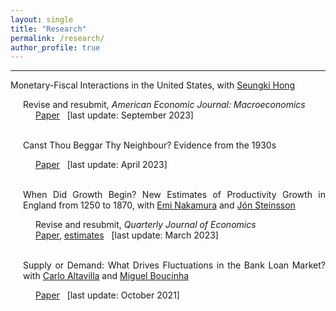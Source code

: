 ```yaml
---
layout: single
title: "Research"
permalink: /research/
author_profile: true
---
```

---

<style>
  .line-break-container {
    display: inline; /* or inline-block */
  }
  .indent-after-br {
    margin-left: 20px; /* Adjust the value as needed */
  }
</style>

<div style='text-align: justify; padding=0px; margin=0px;'>

Monetary-Fiscal Interactions in the United States, with <a href='https://seungkihong.com/'>Seungki Hong</a><br>
<div class='indent-after-br'>Revise and resubmit, <i>American Economic Journal: Macroeconomics</i><br>
<div class='indent-after-br'><a href='https://paul-bouscasse.github.io/files/bh_fiscal-monetary.pdf'>Paper</a>&nbsp;&nbsp;&nbsp;[last update: September 2023]</div><br>

Canst Thou Beggar Thy Neighbour? Evidence from the 1930s<br>
<div class='indent-after-br'><a href='https://paul-bouscasse.github.io/files/bouscasse_devaluations.pdf'>Paper</a>&nbsp;&nbsp;&nbsp;[last update: April 2023]</div><br>

When Did Growth Begin? New Estimates of Productivity Growth in England from 1250 to 1870, with <a href='https://eml.berkeley.edu/~enakamura'>Emi Nakamura</a> and <a href='https://eml.berkeley.edu/~jsteinsson'>Jón Steinsson</a><br>
<div class='indent-after-br'>Revise and resubmit, <i>Quarterly Journal of Economics</i><br>
<a href='https://paul-bouscasse.github.io/files/bns_malthus.pdf'>Paper</a>, <a href='https://paul-bouscasse.github.io/files/malthus_estimates.xlsx'>estimates</a>&nbsp;&nbsp;&nbsp;[last update: March 2023]</div><br>

Supply or Demand: What Drives Fluctuations in the Bank Loan Market? with <a href='https://sites.google.com/view/carlo-altavilla/home'>Carlo Altavilla</a> and <a href='https://www.ecb.europa.eu/pub/research/authors/profiles/miguel-boucinha.en.html'>Miguel Boucinha</a><br>
<div class='indent-after-br'><a href='https://paul-bouscasse.github.io/files/abb_supply_demand.pdf'>Paper</a>&nbsp;&nbsp;&nbsp;[last update: October 2021]</div>

</div>
